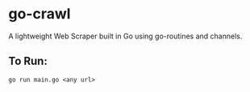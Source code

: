 # go-crawl
A lightweight Web Scraper built in Go using go-routines and channels. 

## To Run:
`go run main.go <any url>`
